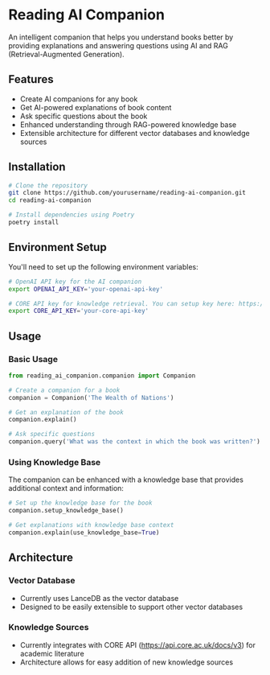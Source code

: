 # Reading AI Companion

An intelligent companion that helps you understand books better by providing explanations and answering questions using AI and RAG (Retrieval-Augmented Generation).

## Features

- Create AI companions for any book
- Get AI-powered explanations of book content
- Ask specific questions about the book
- Enhanced understanding through RAG-powered knowledge base
- Extensible architecture for different vector databases and knowledge sources

## Installation

```bash
# Clone the repository
git clone https://github.com/yourusername/reading-ai-companion.git
cd reading-ai-companion

# Install dependencies using Poetry
poetry install
```

## Environment Setup

You'll need to set up the following environment variables:

```bash
# OpenAI API key for the AI companion
export OPENAI_API_KEY='your-openai-api-key'

# CORE API key for knowledge retrieval. You can setup key here: https://core.ac.uk/services/api#what-is-included
export CORE_API_KEY='your-core-api-key'
```

## Usage

### Basic Usage

```python
from reading_ai_companion.companion import Companion

# Create a companion for a book
companion = Companion('The Wealth of Nations')

# Get an explanation of the book
companion.explain()

# Ask specific questions
companion.query('What was the context in which the book was written?')
```

### Using Knowledge Base

The companion can be enhanced with a knowledge base that provides additional context and information:

```python
# Set up the knowledge base for the book
companion.setup_knowledge_base()

# Get explanations with knowledge base context
companion.explain(use_knowledge_base=True)
```

## Architecture

### Vector Database
- Currently uses LanceDB as the vector database
- Designed to be easily extensible to support other vector databases

### Knowledge Sources
- Currently integrates with CORE API (https://api.core.ac.uk/docs/v3) for academic literature
- Architecture allows for easy addition of new knowledge sources

